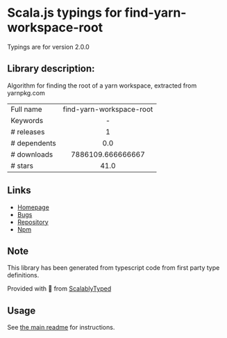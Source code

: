 
# Scala.js typings for find-yarn-workspace-root

Typings are for version 2.0.0

## Library description:
Algorithm for finding the root of a yarn workspace, extracted from yarnpkg.com

|                    |                 |
| ------------------ | :-------------: |
| Full name          | find-yarn-workspace-root |
| Keywords           | - |
| # releases         | 1 |
| # dependents       | 0.0 |
| # downloads        | 7886109.666666667 |
| # stars            | 41.0 |

## Links
- [Homepage](https://github.com/square/find-yarn-workspace-root#readme)
- [Bugs](https://github.com/square/find-yarn-workspace-root/issues)
- [Repository](https://github.com/square/find-yarn-workspace-root)
- [Npm](https://www.npmjs.com/package/find-yarn-workspace-root)
    


## Note
This library has been generated from typescript code from first party type definitions.

Provided with :purple_heart: from [ScalablyTyped](https://github.com/oyvindberg/ScalablyTyped)

## Usage
See [the main readme](../../readme.md) for instructions.


